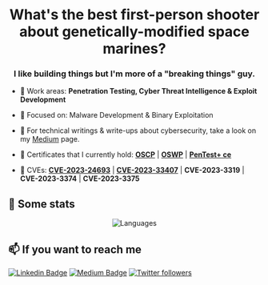 <h1 align="center">What's the best first-person shooter about genetically-modified space marines?</h1>
<h3 align="center">I like building things but I'm more of a "breaking things" guy.</h3>

- 🔭 Work areas: **Penetration Testing, Cyber Threat Intelligence & Exploit Development**

- 🎯 Focused on: Malware Development & Binary Exploitation

- 📝 For technical writings & write-ups about cybersecurity, take a look on my [Medium](https://medium.com/@anilcelik) page.

- 📜 Certificates that I currently hold: **[OSCP](https://www.credential.net/3e3797bc-3f9e-44a1-9ed5-ff9d7a23cbeb)** | **[OSWP](https://www.credential.net/0cbef274-985e-42d8-ae50-c7fc3bb5d4c0#gs.71n5bt)** | **[PenTest+ ce](https://www.credly.com/badges/4d152b92-dc62-4e23-a932-9c6b618a1012)**
- 🎩 CVEs: **[CVE-2023-24693](https://cve.mitre.org/cgi-bin/cvename.cgi?name=CVE-2023-24693)** | **[CVE-2023-33407](https://cve.mitre.org/cgi-bin/cvename.cgi?name=CVE-2023-33407)** | **CVE-2023-3319** | **CVE-2023-3374** | **CVE-2023-3375**

## 📌 Some stats

<p align="center">
  <img  src="https://github-readme-stats.vercel.app/api/top-langs/?username=ccelikanil&layout=compact&hide=html,css" alt="Languages" />
</p>

## 📫 If you want to reach me

[![Linkedin Badge](https://img.shields.io/badge/Anıl%20Celik-Connect%20on%20linkedin-black?style=for-the-badge&logo=linkedin)](https://www.linkedin.com/in/anilcelik97/) 
[![Medium Badge](https://img.shields.io/badge/Anıl%20Celik-follow%20on%20medium-black?style=for-the-badge&logo=medium)](https://anilcelik.medium.com)
[![Twitter followers](https://img.shields.io/badge/Anıl%20Celik-follow%20on%20twitter-black?style=for-the-badge&logo=twitter)](https://twitter.com/ccelikanil)
